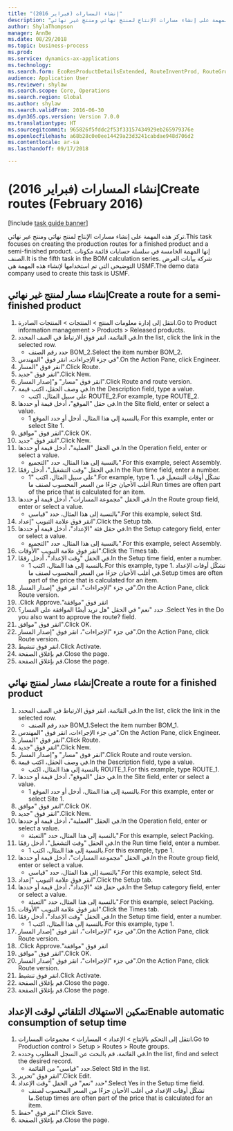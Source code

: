```yaml
--- 
title: "إنشاء المسارات (فبراير 2016)"
description: "تركز هذه المهمة على إنشاء مسارات الإنتاج لمنتج نهائي ومنتج غير نهائي."
author: ShylaThompson
manager: AnnBe
ms.date: 08/29/2018
ms.topic: business-process
ms.prod: 
ms.service: dynamics-ax-applications
ms.technology: 
ms.search.form: EcoResProductDetailsExtended, RouteInventProd, RouteGroup
audience: Application User
ms.reviewer: shylaw
ms.search.scope: Core, Operations
ms.search.region: Global
ms.author: shylaw
ms.search.validFrom: 2016-06-30
ms.dyn365.ops.version: Version 7.0.0
ms.translationtype: HT
ms.sourcegitcommit: 965826f5fddc2f53f33157434929eb265979376e
ms.openlocfilehash: a68b28c0e0ee14429a23d3241cabdae948d706d2
ms.contentlocale: ar-sa
ms.lasthandoff: 09/17/2018

---
```

# <a name="create-routes-february-2016"></a><span data-ttu-id="a6b4b-103">إنشاء المسارات (فبراير 2016)</span><span class="sxs-lookup"><span data-stu-id="a6b4b-103">Create routes (February 2016)</span></span>

[!include [task guide banner](../../includes/task-guide-banner.md)]

<span data-ttu-id="a6b4b-104">تركز هذه المهمة على إنشاء مسارات الإنتاج لمنتج نهائي ومنتج غير نهائي.</span><span class="sxs-lookup"><span data-stu-id="a6b4b-104">This task focuses on creating the production routes for a finished product and a semi-finished product.</span></span> <span data-ttu-id="a6b4b-105">إنها المهمة الخامسة في سلسلة حسابات قائمة مكونات الصنف.</span><span class="sxs-lookup"><span data-stu-id="a6b4b-105">It is the fifth task in the BOM calculation series.</span></span> <span data-ttu-id="a6b4b-106">شركة بيانات العرض التوضيحي التي تم استخدامها لإنشاء هذه المهمة هي USMF.‬</span><span class="sxs-lookup"><span data-stu-id="a6b4b-106">The demo data company used to create this task is USMF.</span></span>


## <a name="create-a-route-for-a-semi-finished-product"></a><span data-ttu-id="a6b4b-107">إنشاء مسار لمنتج غير نهائي</span><span class="sxs-lookup"><span data-stu-id="a6b4b-107">Create a route for a semi-finished product</span></span>
1. <span data-ttu-id="a6b4b-108">انتقل إلى إدارة معلومات المنتج > المنتجات > المنتجات الصادرة.</span><span class="sxs-lookup"><span data-stu-id="a6b4b-108">Go to Product information management > Products > Released products.</span></span>
2. <span data-ttu-id="a6b4b-109">في القائمة، انقر فوق الارتباط في الصف المحدد.</span><span class="sxs-lookup"><span data-stu-id="a6b4b-109">In the list, click the link in the selected row.</span></span>
    * <span data-ttu-id="a6b4b-110">حدد رقم الصنف BOM_2.</span><span class="sxs-lookup"><span data-stu-id="a6b4b-110">Select the item number BOM_2.</span></span>  
3. <span data-ttu-id="a6b4b-111">في جزء الإجراءات، انقر فوق "المهندس".</span><span class="sxs-lookup"><span data-stu-id="a6b4b-111">On the Action Pane, click Engineer.</span></span>
4. <span data-ttu-id="a6b4b-112">انقر فوق "المسار".</span><span class="sxs-lookup"><span data-stu-id="a6b4b-112">Click Route.</span></span>
5. <span data-ttu-id="a6b4b-113">انقر فوق "جديد".</span><span class="sxs-lookup"><span data-stu-id="a6b4b-113">Click New.</span></span>
6. <span data-ttu-id="a6b4b-114">انقر فوق "مسار" و"إصدار المسار".</span><span class="sxs-lookup"><span data-stu-id="a6b4b-114">Click Route and route version.</span></span>
7. <span data-ttu-id="a6b4b-115">في وصف الحقل، اكتب قيمة.</span><span class="sxs-lookup"><span data-stu-id="a6b4b-115">In the Description field, type a value.</span></span>
    * <span data-ttu-id="a6b4b-116">على سبيل المثال، اكتب ROUTE_2.</span><span class="sxs-lookup"><span data-stu-id="a6b4b-116">For example, type ROUTE_2.</span></span>  
8. <span data-ttu-id="a6b4b-117">في حقل "الموقع"، أدخل قيمة أو حددها.</span><span class="sxs-lookup"><span data-stu-id="a6b4b-117">In the Site field, enter or select a value.</span></span>
    * <span data-ttu-id="a6b4b-118">بالنسبة إلى هذا المثال، أدخل أو حدد الموقع 1.</span><span class="sxs-lookup"><span data-stu-id="a6b4b-118">For this example, enter or select Site 1.</span></span>  
9. <span data-ttu-id="a6b4b-119">انقر فوق "موافق".</span><span class="sxs-lookup"><span data-stu-id="a6b4b-119">Click OK.</span></span>
10. <span data-ttu-id="a6b4b-120">انقر فوق "جديد".</span><span class="sxs-lookup"><span data-stu-id="a6b4b-120">Click New.</span></span>
11. <span data-ttu-id="a6b4b-121">في الحقل "العملية"، أدخل قيمة أو حددها.</span><span class="sxs-lookup"><span data-stu-id="a6b4b-121">In the Operation field, enter or select a value.</span></span>
    * <span data-ttu-id="a6b4b-122">بالنسبة إلى هذا المثال، حدد "التجميع‬".</span><span class="sxs-lookup"><span data-stu-id="a6b4b-122">For this example, select Assembly.</span></span>  
12. <span data-ttu-id="a6b4b-123">في الحقل "وقت التشغيل"، أدخل رقمًا.</span><span class="sxs-lookup"><span data-stu-id="a6b4b-123">In the Run time field, enter a number.</span></span>
    * <span data-ttu-id="a6b4b-124">على سبيل المثال، اكتب "1".</span><span class="sxs-lookup"><span data-stu-id="a6b4b-124">For example, type 1.</span></span> <span data-ttu-id="a6b4b-125">تشكّل أوقات التشغيل في أغلب الأحيان جزءًا من السعر المحسوب لصنف ما.</span><span class="sxs-lookup"><span data-stu-id="a6b4b-125">Run times are often part of the price that is calculated for an item.</span></span>  
13. <span data-ttu-id="a6b4b-126">في الحقل "مجموعة المسارات"، أدخل قيمة أو حددها.</span><span class="sxs-lookup"><span data-stu-id="a6b4b-126">In the Route group field, enter or select a value.</span></span>
    * <span data-ttu-id="a6b4b-127">بالنسبة إلى هذا المثال، حدد "قياسي".</span><span class="sxs-lookup"><span data-stu-id="a6b4b-127">For this example, select Std.</span></span>  
14. <span data-ttu-id="a6b4b-128">انقر فوق علامة التبويب "إعداد".</span><span class="sxs-lookup"><span data-stu-id="a6b4b-128">Click the Setup tab.</span></span>
15. <span data-ttu-id="a6b4b-129">في حقل فئة "الإعداد"، أدخل قيمة أو حددها.</span><span class="sxs-lookup"><span data-stu-id="a6b4b-129">In the Setup category field, enter or select a value.</span></span>
    * <span data-ttu-id="a6b4b-130">بالنسبة إلى هذا المثال، حدد "التجميع‬".</span><span class="sxs-lookup"><span data-stu-id="a6b4b-130">For this example, select Assembly.</span></span>  
16. <span data-ttu-id="a6b4b-131">انقر فوق علامة التبويب "الأوقات".</span><span class="sxs-lookup"><span data-stu-id="a6b4b-131">Click the Times tab.</span></span>
17. <span data-ttu-id="a6b4b-132">في الحقل "وقت الإعداد"، أدخل رقمًا.</span><span class="sxs-lookup"><span data-stu-id="a6b4b-132">In the Setup time field, enter a number.</span></span>
    * <span data-ttu-id="a6b4b-133">بالنسبة إلى هذا المثال، اكتب 1.</span><span class="sxs-lookup"><span data-stu-id="a6b4b-133">For this example, type 1.</span></span> <span data-ttu-id="a6b4b-134">تشكّل أوقات الإعداد في أغلب الأحيان جزءًا من السعر المحسوب لصنف ما.</span><span class="sxs-lookup"><span data-stu-id="a6b4b-134">Setup times are often part of the price that is calculated for an item.</span></span>  
18. <span data-ttu-id="a6b4b-135">في جزء "الإجراءات"، انقر فوق "إصدار المسار".</span><span class="sxs-lookup"><span data-stu-id="a6b4b-135">On the Action Pane, click Route version.</span></span>
19. <span data-ttu-id="a6b4b-136">انقر فوق "‏‫موافقة".</span><span class="sxs-lookup"><span data-stu-id="a6b4b-136">Click Approve.</span></span>
20. <span data-ttu-id="a6b4b-137">حدد "نعم" في الحقل "هل تريد أيضًا الموافقة على المسار؟ .</span><span class="sxs-lookup"><span data-stu-id="a6b4b-137">Select Yes in the Do you also want to approve the route? field.</span></span>
21. <span data-ttu-id="a6b4b-138">انقر فوق "موافق".</span><span class="sxs-lookup"><span data-stu-id="a6b4b-138">Click OK.</span></span>
22. <span data-ttu-id="a6b4b-139">في جزء "الإجراءات"، انقر فوق "إصدار المسار".</span><span class="sxs-lookup"><span data-stu-id="a6b4b-139">On the Action Pane, click Route version.</span></span>
23. <span data-ttu-id="a6b4b-140">انقر فوق تنشيط.</span><span class="sxs-lookup"><span data-stu-id="a6b4b-140">Click Activate.</span></span>
24. <span data-ttu-id="a6b4b-141">قم بإغلاق الصفحة.</span><span class="sxs-lookup"><span data-stu-id="a6b4b-141">Close the page.</span></span>
25. <span data-ttu-id="a6b4b-142">قم بإغلاق الصفحة.</span><span class="sxs-lookup"><span data-stu-id="a6b4b-142">Close the page.</span></span>

## <a name="create-a-route-for-a-finished-product"></a><span data-ttu-id="a6b4b-143">إنشاء مسار لمنتج نهائي</span><span class="sxs-lookup"><span data-stu-id="a6b4b-143">Create a route for a finished product</span></span>
1. <span data-ttu-id="a6b4b-144">في القائمة، انقر فوق الارتباط في الصف المحدد.</span><span class="sxs-lookup"><span data-stu-id="a6b4b-144">In the list, click the link in the selected row.</span></span>
    * <span data-ttu-id="a6b4b-145">حدد رقم الصنف BOM_1.</span><span class="sxs-lookup"><span data-stu-id="a6b4b-145">Select the item number BOM_1.</span></span>  
2. <span data-ttu-id="a6b4b-146">في جزء الإجراءات، انقر فوق "المهندس".</span><span class="sxs-lookup"><span data-stu-id="a6b4b-146">On the Action Pane, click Engineer.</span></span>
3. <span data-ttu-id="a6b4b-147">انقر فوق "المسار".</span><span class="sxs-lookup"><span data-stu-id="a6b4b-147">Click Route.</span></span>
4. <span data-ttu-id="a6b4b-148">انقر فوق "جديد".</span><span class="sxs-lookup"><span data-stu-id="a6b4b-148">Click New.</span></span>
5. <span data-ttu-id="a6b4b-149">انقر فوق "مسار" و"إصدار المسار".</span><span class="sxs-lookup"><span data-stu-id="a6b4b-149">Click Route and route version.</span></span>
6. <span data-ttu-id="a6b4b-150">في وصف الحقل، اكتب قيمة.</span><span class="sxs-lookup"><span data-stu-id="a6b4b-150">In the Description field, type a value.</span></span>
    * <span data-ttu-id="a6b4b-151">بالنسبة إلى هذا المثال، اكتب ROUTE_1.</span><span class="sxs-lookup"><span data-stu-id="a6b4b-151">For this example, type ROUTE_1.</span></span>  
7. <span data-ttu-id="a6b4b-152">في حقل "الموقع"، أدخل قيمة أو حددها.</span><span class="sxs-lookup"><span data-stu-id="a6b4b-152">In the Site field, enter or select a value.</span></span>
    * <span data-ttu-id="a6b4b-153">بالنسبة إلى هذا المثال، أدخل أو حدد الموقع 1.</span><span class="sxs-lookup"><span data-stu-id="a6b4b-153">For this example, enter or select Site 1.</span></span>  
8. <span data-ttu-id="a6b4b-154">انقر فوق "موافق".</span><span class="sxs-lookup"><span data-stu-id="a6b4b-154">Click OK.</span></span>
9. <span data-ttu-id="a6b4b-155">انقر فوق "جديد".</span><span class="sxs-lookup"><span data-stu-id="a6b4b-155">Click New.</span></span>
10. <span data-ttu-id="a6b4b-156">في الحقل "العملية"، أدخل قيمة أو حددها.</span><span class="sxs-lookup"><span data-stu-id="a6b4b-156">In the Operation field, enter or select a value.</span></span>
    * <span data-ttu-id="a6b4b-157">بالنسبة إلى هذا المثال، حدد "التعبئة‬".</span><span class="sxs-lookup"><span data-stu-id="a6b4b-157">For this example, select Packing.</span></span>  
11. <span data-ttu-id="a6b4b-158">في الحقل "وقت التشغيل"، أدخل رقمًا.</span><span class="sxs-lookup"><span data-stu-id="a6b4b-158">In the Run time field, enter a number.</span></span>
    * <span data-ttu-id="a6b4b-159">بالنسبة إلى هذا المثال، اكتب 1.</span><span class="sxs-lookup"><span data-stu-id="a6b4b-159">For this example, type 1.</span></span>  
12. <span data-ttu-id="a6b4b-160">في الحقل "مجموعة المسارات"، أدخل قيمة أو حددها.</span><span class="sxs-lookup"><span data-stu-id="a6b4b-160">In the Route group field, enter or select a value.</span></span>
    * <span data-ttu-id="a6b4b-161">بالنسبة إلى هذا المثال، حدد "قياسي".</span><span class="sxs-lookup"><span data-stu-id="a6b4b-161">For this example, select Std.</span></span>  
13. <span data-ttu-id="a6b4b-162">انقر فوق علامة التبويب "إعداد".</span><span class="sxs-lookup"><span data-stu-id="a6b4b-162">Click the Setup tab.</span></span>
14. <span data-ttu-id="a6b4b-163">في حقل فئة "الإعداد"، أدخل قيمة أو حددها.</span><span class="sxs-lookup"><span data-stu-id="a6b4b-163">In the Setup category field, enter or select a value.</span></span>
    * <span data-ttu-id="a6b4b-164">بالنسبة إلى هذا المثال، حدد "التعبئة‬".</span><span class="sxs-lookup"><span data-stu-id="a6b4b-164">For this example, select Packing.</span></span>  
15. <span data-ttu-id="a6b4b-165">انقر فوق علامة التبويب "الأوقات".</span><span class="sxs-lookup"><span data-stu-id="a6b4b-165">Click the Times tab.</span></span>
16. <span data-ttu-id="a6b4b-166">في الحقل "وقت الإعداد"، أدخل رقمًا.</span><span class="sxs-lookup"><span data-stu-id="a6b4b-166">In the Setup time field, enter a number.</span></span>
    * <span data-ttu-id="a6b4b-167">بالنسبة إلى هذا المثال، اكتب 1.</span><span class="sxs-lookup"><span data-stu-id="a6b4b-167">For this example, type 1.</span></span>  
17. <span data-ttu-id="a6b4b-168">في جزء "الإجراءات"، انقر فوق "إصدار المسار".</span><span class="sxs-lookup"><span data-stu-id="a6b4b-168">On the Action Pane, click Route version.</span></span>
18. <span data-ttu-id="a6b4b-169">انقر فوق "‏‫موافقة".</span><span class="sxs-lookup"><span data-stu-id="a6b4b-169">Click Approve.</span></span>
19. <span data-ttu-id="a6b4b-170">انقر فوق "موافق".</span><span class="sxs-lookup"><span data-stu-id="a6b4b-170">Click OK.</span></span>
20. <span data-ttu-id="a6b4b-171">في جزء "الإجراءات"، انقر فوق "إصدار المسار".</span><span class="sxs-lookup"><span data-stu-id="a6b4b-171">On the Action Pane, click Route version.</span></span>
21. <span data-ttu-id="a6b4b-172">انقر فوق تنشيط.</span><span class="sxs-lookup"><span data-stu-id="a6b4b-172">Click Activate.</span></span>
22. <span data-ttu-id="a6b4b-173">قم بإغلاق الصفحة.</span><span class="sxs-lookup"><span data-stu-id="a6b4b-173">Close the page.</span></span>
23. <span data-ttu-id="a6b4b-174">قم بإغلاق الصفحة.</span><span class="sxs-lookup"><span data-stu-id="a6b4b-174">Close the page.</span></span>

## <a name="enable-automatic-consumption-of-setup-time"></a><span data-ttu-id="a6b4b-175">تمكين الاستهلاك التلقائي لوقت الإعداد</span><span class="sxs-lookup"><span data-stu-id="a6b4b-175">Enable automatic consumption of setup time</span></span>
1. <span data-ttu-id="a6b4b-176">انتقل إلى التحكم بالإنتاج > الإعداد > المسارات > مجموعات المسارات‬.</span><span class="sxs-lookup"><span data-stu-id="a6b4b-176">Go to Production control > Setup > Routes > Route groups.</span></span>
2. <span data-ttu-id="a6b4b-177">في القائمة، قم بالبحث عن السجل المطلوب وحدده.</span><span class="sxs-lookup"><span data-stu-id="a6b4b-177">In the list, find and select the desired record.</span></span>
    * <span data-ttu-id="a6b4b-178">حدد "قياسي" من القائمة.</span><span class="sxs-lookup"><span data-stu-id="a6b4b-178">Select Std in the list.</span></span>  
3. <span data-ttu-id="a6b4b-179">انقر فوق "تحرير".</span><span class="sxs-lookup"><span data-stu-id="a6b4b-179">Click Edit.</span></span>
4. <span data-ttu-id="a6b4b-180">حدد "نعم" في الحقل "وقت الإعداد".</span><span class="sxs-lookup"><span data-stu-id="a6b4b-180">Select Yes in the Setup time field.</span></span>
    * <span data-ttu-id="a6b4b-181">تشكّل أوقات الإعداد في أغلب الأحيان جزءًا من السعر المحسوب لصنف ما.</span><span class="sxs-lookup"><span data-stu-id="a6b4b-181">Setup times are often part of the price that is calculated for an item.</span></span>  
5. <span data-ttu-id="a6b4b-182">انقر فوق "حفظ".</span><span class="sxs-lookup"><span data-stu-id="a6b4b-182">Click Save.</span></span>
6. <span data-ttu-id="a6b4b-183">قم بإغلاق الصفحة.</span><span class="sxs-lookup"><span data-stu-id="a6b4b-183">Close the page.</span></span>


